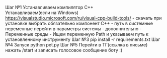 Шаг №1
Устанавливаем компилятор C++  
Устанавливаем(если на Windows) https://visualstudio.microsoft.com/ru/visual-cpp-build-tools/ - скачать при установке выбрать обязательно компонент C++ - путь в системные переменные перейти в параметры системы - дополнительно - Переменные среды - Ищем переменную Path и указываем путь к установленному инструменту
Шаг №3
pip install -r requirements.txt
Шаг №4
Запуск python pet.py
Шаг №5
Перейти в ТГ(ссылка в письме) нажать /start и записать голосовое сообщение боту :)
